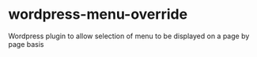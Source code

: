wordpress-menu-override
=======================

Wordpress plugin to allow selection of menu to be displayed on a page by page basis
